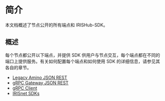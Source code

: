 # 简介

本文档概述了节点公开的所有端点和 IRISHub-SDK。

## 概述

每个节点都公开以下端点，并提供 SDK 供用户与节点交互，每个端点都在不同的端口上提供服务。有关如何配置每个端点和如何使用 SDK 的详细信息，请参见其各自的章节。

- [Legacy Amino JSON REST](./legacy-rest.md)
- [gRPC Gateway JSON REST](./grpc-rest.md)
- [gRPC Client](./grpc-client.md)
- [IRISnet SDKs](./sdks.md)
